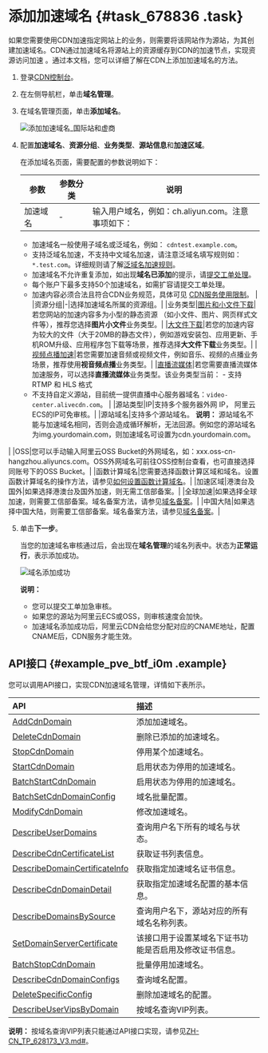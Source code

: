 # 添加加速域名 {#task_678836 .task}

如果您需要使用CDN加速指定网站上的业务，则需要将该网站作为源站，为其创建加速域名。CDN通过加速域名将源站上的资源缓存到CDN的加速节点，实现资源访问加速 。通过本文档，您可以详细了解在CDN上添加加速域名的方法。

1.  登录[CDN控制台](https://cdn.console.aliyun.com)。
2.  在左侧导航栏，单击**域名管理**。
3.  在域名管理页面，单击**添加域名**。 

    ![添加加速域名_国际站和虚商](http://static-aliyun-doc.oss-cn-hangzhou.aliyuncs.com/assets/img/545079/156535577352554_zh-CN.png)

4.  配置**加速域名**、**资源分组**、**业务类型**、**源站信息**和**加速区域**。 

    在添加域名页面，需要配置的参数说明如下：

    |参数|参数分类|说明|
    |--|----|--|
    |加速域名|-| 输入用户域名，例如：ch.aliyun.com。注意事项如下：

    -   加速域名一般使用子域名或泛域名，例如： `cdntest.example.com`。
    -   支持泛域名加速，不支持中文域名加速，请注意泛域名填写规则如： `*.test.com`。详细规则请了解[泛域名加速规则](https://www.alibabacloud.com/help/zh/faq-detail/40182.htm)。
    -   加速域名不允许重复添加，如出现**域名已添加**的提示，请[提交工单处理](https://workorder-intl.console.aliyun.com/?spm=5176.2020520001.aliyun_topbar.18.dbd44bd3e4f845#/ticket/createIndex)。
    -   每个账户下最多支持50个加速域名，如需扩容请提交工单处理。
    -   加速内容必须合法且符合CDN业务规范，具体可见 [CDN服务使用限制](../intl.zh-CN/产品简介/使用限制.md#)。
 |
    |资源分组|-|选择加速域名所属的资源组。|
    |业务类型|[图片和小文件下载](intl.zh-CN/产品简介/应用场景/图片小文件.md#)|若您网站的加速内容多为小型的静态资源 （如小文件、图片、网页样式文件等），推荐您选择**图片小文件**业务类型。|
    |[大文件下载](intl.zh-CN/产品简介/应用场景/图片小文件.md#)|若您的加速内容为较大的文件（大于20MB的静态文件），例如游戏安装包、应用更新、手机ROM升级、应用程序包下载等场景，推荐选择**大文件下载**业务类型。|
    |[视频点播加速](intl.zh-CN/产品简介/应用场景/视音频点播.md#)|若您需要加速音频或视频文件，例如音乐、视频的点播业务场景，推荐使用**视音频点播**业务类型。|
    |[直播流媒体](../intl.zh-CN/产品简介/应用场景/直播流媒体.md#)|若您需要直播流媒体加速服务，可以选择**直播流媒体**业务类型。该业务类型当前：     -   支持 RTMP 和 HLS 格式
    -   不支持自定义源站，目前统一提供直播中心服务器域名：`video-center.alivecdn.com`。
 |
    |源站类型|IP|支持多个服务器外网 IP， 阿里云ECS的IP可免审核。|
    |源站域名|支持多个源站域名。 **说明：** 源站域名不能与加速域名相同，否则会造成循环解析，无法回源。例如您的源站域名为img.yourdomain.com，则加速域名可设置为cdn.yourdomain.com。

 |
    |OSS|您可以手动输入阿里云OSS Bucket的外网域名，如：xxx.oss-cn-hangzhou.aliyuncs.com。OSS外网域名可前往OSS控制台查看，也可直接选择同账号下的OSS Bucket。|
    |函数计算域名|您需要选择函数计算区域和域名。设置函数计算域名的操作方法，请参见[如何设置函数计算域名](https://www.alibabacloud.com/help/doc-detail/90759.htm)。|
    |加速区域|港澳台及国外|如果选择港澳台及国外加速，则无需工信部备案。|
    |全球加速|如果选择全球加速，则需要工信部备案。域名备案方法，请参见[域名备案](../intl.zh-CN/产品简介/使用限制.md#section_r1h_lgx_wdb)。|
    |中国大陆|如果选择中国大陆，则需要工信部备案。域名备案方法，请参见[域名备案](../intl.zh-CN/产品简介/使用限制.md#section_r1h_lgx_wdb)。|

5.  单击**下一步**。 

    当您的加速域名审核通过后，会出现在**域名管理**的域名列表中。状态为**正常运行**，表示添加成功。

    ![域名添加成功](http://static-aliyun-doc.oss-cn-hangzhou.aliyuncs.com/assets/img/545079/156535577352559_zh-CN.png)

    **说明：** 

    -   您可以提交工单加急审核。
    -   如果您的源站为阿里云ECS或OSS，则审核速度会加快。
    -   加速域名添加成功后，阿里云CDN会给您分配对应的CNAME地址，配置CNAME后，CDN服务才能生效。

## API接口 {#example_pve_btf_i0m .example}

您可以调用API接口，实现CDN加速域名管理，详情如下表所示。

|API|描述|
|:--|:-|
|[AddCdnDomain](../intl.zh-CN/新版API参考/域名管理类接口/AddCdnDomain.md#)|添加加速域名。|
|[DeleteCdnDomain](../intl.zh-CN/新版API参考/域名管理类接口/DeleteCdnDomain.md#)|删除已添加的加速域名。|
|[StopCdnDomain](../intl.zh-CN/新版API参考/域名管理类接口/StopCdnDomain.md#)|停用某个加速域名。|
|[StartCdnDomain](../intl.zh-CN/新版API参考/域名管理类接口/StartCdnDomain.md#)|启用状态为停用的加速域名。|
|[BatchStartCdnDomain](../intl.zh-CN/新版API参考/域名管理类接口/BatchStartCdnDomain.md#)|启用状态为停用的加速域名。|
|[BatchSetCdnDomainConfig](../intl.zh-CN/新版API参考/域名管理类接口/BatchSetCdnDomainConfig.md#)|域名批量配置。|
|[ModifyCdnDomain](../intl.zh-CN/新版API参考/域名管理类接口/ModifyCdnDomain.md#)|修改加速域名。|
|[DescribeUserDomains](../intl.zh-CN/新版API参考/域名管理类接口/DescribeUserDomains.md#)|查询用户名下所有的域名与状态。|
|[DescribeCdnCertificateList](../intl.zh-CN/新版API参考/域名管理类接口/DescribeCdnCertificateList.md#)|获取证书列表信息。|
|[DescribeDomainCertificateInfo](../intl.zh-CN/新版API参考/域名管理类接口/DescribeDomainCertificateInfo.md#)|获取指定加速域名证书信息。|
|[DescribeCdnDomainDetail](../intl.zh-CN/新版API参考/域名管理类接口/DescribeCdnDomainDetail.md#)|获取指定加速域名配置的基本信息。|
|[DescribeDomainsBySource](../intl.zh-CN/新版API参考/域名管理类接口/DescribeDomainsBySource.md#)|查询用户名下，源站对应的所有域名名称列表。|
|[SetDomainServerCertificate](../intl.zh-CN/新版API参考/域名管理类接口/SetDomainServerCertificate.md#)|该接口用于设置某域名下证书功能是否启用及修改证书信息。|
|[BatchStopCdnDomain](../intl.zh-CN/新版API参考/域名管理类接口/BatchStopCdnDomain.md#)|批量停用加速域名。|
|[DescribeCdnDomainConfigs](../intl.zh-CN/新版API参考/域名管理类接口/DescribeCdnDomainConfigs.md#)|查询域名配置。|
|[DeleteSpecificConfig](../intl.zh-CN/新版API参考/域名管理类接口/DeleteSpecificConfig.md#)|删除加速域名的配置。|
|[DescribeUserVipsByDomain](../intl.zh-CN/新版API参考/域名管理类接口/DescribeUserVipsByDomain.md#)|按域名查询VIP列表。|

**说明：** 按域名查询VIP列表只能通过API接口实现，请参见[ZH-CN\_TP\_628173\_V3.md\#](intl.zh-CN/新版API参考/域名管理类接口/DescribeUserVipsByDomain.md#)。

